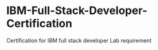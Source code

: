 # IBM-Full-Stack-Developer-Certification
Certification for IBM full stack developer Lab requirement
